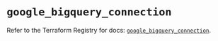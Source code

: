 # `google_bigquery_connection`

Refer to the Terraform Registry for docs: [`google_bigquery_connection`](https://registry.terraform.io/providers/hashicorp/google/6.7.0/docs/resources/bigquery_connection).
